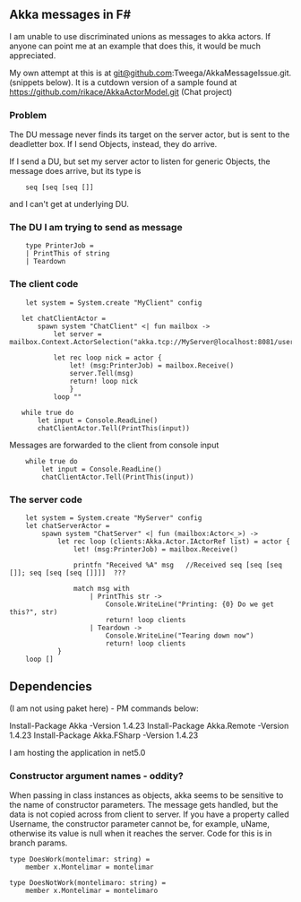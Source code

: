 ## Akka messages in F#

I am unable to use discriminated unions as messages to akka actors.  If anyone can point me at an example that does this, it would be much appreciated.

My own attempt at this is at git@github.com:Tweega/AkkaMessageIssue.git. (snippets below).  It is a cutdown version of a sample found at https://github.com/rikace/AkkaActorModel.git (Chat project)


### Problem
The DU message never finds its target on the server actor, but is sent to the deadletter box.  If I send Objects, instead, they do arrive.

If I send a DU, but set my server actor to listen for generic Objects, the message does arrive, but its type is
```
    seq [seq [seq []]
```
and I can't get at underlying DU.

### The DU I am trying to send as message
``` 
    type PrinterJob =
    | PrintThis of string
    | Teardown 
```

 ### The client code
 ```
     let system = System.create "MyClient" config

    let chatClientActor =
        spawn system "ChatClient" <| fun mailbox ->
            let server = mailbox.Context.ActorSelection("akka.tcp://MyServer@localhost:8081/user/ChatServer")

            let rec loop nick = actor {
                let! (msg:PrinterJob) = mailbox.Receive()
                server.Tell(msg)
                return! loop nick
                }
            loop ""

    while true do
        let input = Console.ReadLine()        
        chatClientActor.Tell(PrintThis(input))
```
Messages are forwarded to the client from console input
```
    while true do
        let input = Console.ReadLine()     
        chatClientActor.Tell(PrintThis(input))
```

### The server code
```
    let system = System.create "MyServer" config
    let chatServerActor =
        spawn system "ChatServer" <| fun (mailbox:Actor<_>) ->
            let rec loop (clients:Akka.Actor.IActorRef list) = actor {
                let! (msg:PrinterJob) = mailbox.Receive()

                printfn "Received %A" msg   //Received seq [seq [seq []]; seq [seq [seq []]]]  ???

                match msg with                
                    | PrintThis str -> 
                        Console.WriteLine("Printing: {0} Do we get this?", str)
                        return! loop clients
                    | Teardown -> 
                        Console.WriteLine("Tearing down now")                        
                        return! loop clients                
            }
    loop []
```

## Dependencies 
(I am not using paket here) - PM commands below: 

Install-Package Akka -Version 1.4.23
Install-Package Akka.Remote -Version 1.4.23
Install-Package Akka.FSharp -Version 1.4.23

I am hosting the application in net5.0 


### Constructor argument names - oddity?
When passing in class instances as objects, akka seems to be sensitive to the name of constructor parameters.  The message gets handled, but the data is not copied across from client to server.  If you have a property called Username, the constructor parameter cannot be, for example, uName, otherwise its value is null when it reaches the server.  Code for this is in branch params.  

```
type DoesWork(montelimar: string) =
    member x.Montelimar = montelimar
    
type DoesNotWork(montelimaro: string) =
    member x.Montelimar = montelimaro
```
